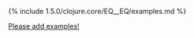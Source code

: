 {% include 1.5.0/clojure.core/EQ__EQ/examples.md %}

[Please add examples!](https://github.com/arrdem/grimoire/edit/master/_includes/1.6.0/clojure.core/EQ__EQ/examples.md)
